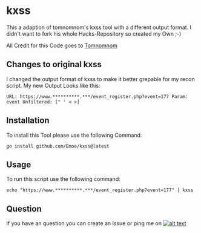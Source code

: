# kxss
[1.1]: http://i.imgur.com/tXSoThF.png
[1]: https://twitter.com/TobiunddasMoe
This a adaption of tomnomnom's kxss tool with a different output format. I didn't want to fork his whole Hacks-Repository so created my Own ;-)

All Credit for this Code goes to [Tomnomnom](https://github.com/tomnomnom/)

## Changes to original kxss
I changed the output format of kxss to make it better grepable for my recon script. My new Output Looks like this:
```
URL: https://www.**********.***/event_register.php?event=177 Param: event Unfiltered: [" ' < >]
```

## Installation
To install this Tool please use the following Command:
```
go install github.com/Emoe/kxss@latest
```

## Usage
To run this script use the following command:
```
echo "https://www.**********.***/event_register.php?event=177" | kxss
```

## Question
If you have an question you can create an Issue or ping me on [![alt text][1.1]][1]
